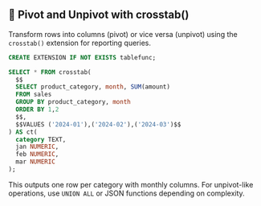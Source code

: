 ## 🔄 Pivot and Unpivot with crosstab()
Transform rows into columns (pivot) or vice versa (unpivot) using the `crosstab()` extension for reporting queries.

```sql
CREATE EXTENSION IF NOT EXISTS tablefunc;

SELECT * FROM crosstab(
  $$
  SELECT product_category, month, SUM(amount)
  FROM sales
  GROUP BY product_category, month
  ORDER BY 1,2
  $$,
  $$VALUES ('2024-01'),('2024-02'),('2024-03')$$
) AS ct(
  category TEXT,
  jan NUMERIC,
  feb NUMERIC,
  mar NUMERIC
);
```

This outputs one row per category with monthly columns. For unpivot-like operations, use `UNION ALL` or JSON functions depending on complexity.